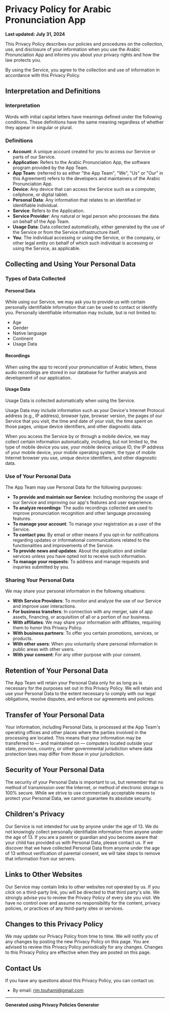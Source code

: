 # Privacy Policy for Arabic Pronunciation App

**Last updated: July 31, 2024**

This Privacy Policy describes our policies and procedures on the collection, use, and disclosure of your information when you use the Arabic Pronunciation App and informs you about your privacy rights and how the law protects you.

By using the Service, you agree to the collection and use of information in accordance with this Privacy Policy.

## Interpretation and Definitions

### Interpretation

Words with initial capital letters have meanings defined under the following conditions. These definitions have the same meaning regardless of whether they appear in singular or plural.

### Definitions

- **Account**: A unique account created for you to access our Service or parts of our Service.
- **Application**: Refers to the Arabic Pronunciation App, the software program provided by the App Team.
- **App Team**: (referred to as either "the App Team", "We", "Us" or "Our" in this Agreement) refers to the developers and maintainers of the Arabic Pronunciation App.
- **Device**: Any device that can access the Service such as a computer, cellphone, or digital tablet.
- **Personal Data**: Any information that relates to an identified or identifiable individual.
- **Service**: Refers to the Application.
- **Service Provider**: Any natural or legal person who processes the data on behalf of the App Team.
- **Usage Data**: Data collected automatically, either generated by the use of the Service or from the Service infrastructure itself.
- **You**: The individual accessing or using the Service, or the company, or other legal entity on behalf of which such individual is accessing or using the Service, as applicable.

## Collecting and Using Your Personal Data

### Types of Data Collected

#### Personal Data

While using our Service, we may ask you to provide us with certain personally identifiable information that can be used to contact or identify you. Personally identifiable information may include, but is not limited to:

- Age
- Gender
- Native language
- Continent
- Usage Data

#### Recordings

When using the app to record your pronunciation of Arabic letters, these audio recordings are stored in our database for further analysis and development of 
our application.

#### Usage Data

Usage Data is collected automatically when using the Service.

Usage Data may include information such as your Device's Internet Protocol address (e.g., IP address), browser type, browser version, the pages of our Service that you visit, the time and date of your visit, the time spent on those pages, unique device identifiers, and other diagnostic data.

When you access the Service by or through a mobile device, we may collect certain information automatically, including, but not limited to, the type of 
mobile device you use, your mobile device unique ID, the IP address of your mobile device, your mobile operating system, the type of mobile Internet 
browser you use, unique device identifiers, and other diagnostic data.

### Use of Your Personal Data

The App Team may use Personal Data for the following purposes:

- **To provide and maintain our Service**: Including monitoring the usage of our Service and improving our app's features and user experience.
- **To analyze recordings**: The audio recordings collected are used to improve pronunciation recognition and other language processing features.
- **To manage your account**: To manage your registration as a user of the Service.
- **To contact you**: By email or other means if you opt-in for notifications regarding updates or informational communications related to the functionalities and improvements of the Service.
- **To provide news and updates**: About the application and similar services unless you have opted not to receive such information.
- **To manage your requests**: To address and manage requests and inquiries submitted by you.

### Sharing Your Personal Data

We may share your personal information in the following situations:

- **With Service Providers**: To monitor and analyze the use of our Service and improve user interactions.
- **For business transfers**: In connection with any merger, sale of app assets, financing, or acquisition of all or a portion of our business.
- **With affiliates**: We may share your information with affiliates, requiring them to honor this Privacy Policy.
- **With business partners**: To offer you certain promotions, services, or products.
- **With other users**: When you voluntarily share personal information in public areas with other users.
- **With your consent**: For any other purpose with your consent.

## Retention of Your Personal Data

The App Team will retain your Personal Data only for as long as is necessary for the purposes set out in this Privacy Policy. We will retain and use your Personal Data to the extent necessary to comply with our legal obligations, resolve disputes, and enforce our agreements and policies.

## Transfer of Your Personal Data

Your information, including Personal Data, is processed at the App Team's operating offices and other places where the parties involved in the processing are located. This means that your information may be transferred to — and maintained on — computers located outside your state, province, country, or other governmental jurisdiction where data protection laws may differ from those in your jurisdiction.

## Security of Your Personal Data

The security of your Personal Data is important to us, but remember that no method of transmission over the Internet, or method of electronic storage is 100% secure. While we strive to use commercially acceptable means to protect your Personal Data, we cannot guarantee its absolute security.

## Children's Privacy

Our Service is not intended for use by anyone under the age of 13. We do not knowingly collect personally identifiable information from anyone under the age of 13. If you are a parent or guardian and you become aware that your child has provided us with Personal Data, please contact us. If we discover that we have collected Personal Data from anyone under the age of 13 without verification of parental consent, we will take steps to remove that information from our servers.

## Links to Other Websites

Our Service may contain links to other websites not operated by us. If you click on a third-party link, you will be directed to that third party's site. We strongly advise you to review the Privacy Policy of every site you visit. We have no control over and assume no responsibility for the content, privacy policies, or practices of any third-party sites or services.

## Changes to this Privacy Policy

We may update our Privacy Policy from time to time. We will notify you of any changes by posting the new Privacy Policy on this page. You are advised to review this Privacy Policy periodically for any changes. Changes to this Privacy Policy are effective when they are posted on this page.

## Contact Us

If you have any questions about this Privacy Policy, you can contact us:

- By email: rim.touhami@gmail.com

---

**Generated using Privacy Policies Generator**
